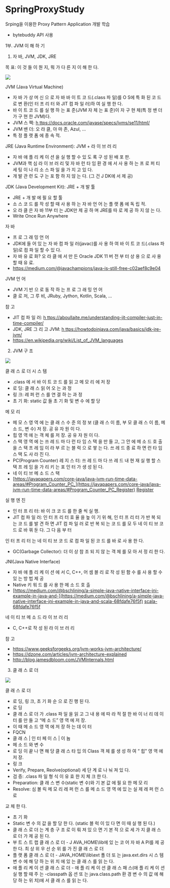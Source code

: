 # SpringProxyStudy
Srping을 이용한 Proxy Pattern Application 개발 학습
- bytebuddy API 사용

1부.   JVM   이 해 하 기  

1. 자 바,   JVM,   JDK,   JRE  

목 표:   이 것 들 이   뭔 지,   뭐 가   다 른 지   이 해 한 다.  

![](the-java-code-manipulation.001.png)

JVM   (Java   Virtual   Machine)  

- 자 바   가 상   머 신 으 로  자  바   바 이 트   코 드(.class   파 일)를  O  S에   특 화 된   코 드 로  변 환(인 터 프 리 터 와   JIT   컴 파 일 러)하 여   실 행 한 다.  
- 바 이 트   코 드 를   실 행 하 는   표 준(JVM  자  체 는   표 준)이 자   구 현 체(특 정   밴 더 가   구 현 한   JVM)다.  
- JVM   스 팩: [ h   ttps://docs.oracle.com/javase/specs/jvms/se11/html/](https://docs.oracle.com/javase/specs/jvms/se11/html/)  
- JVM   밴 더:   오 라 클,   아 마 존,   Azul,   ...  
- 특 정   플 랫 폼 에   종 속 적.  

JRE   (Java   Runtime   Environment):   JVM   +   라 이 브 러 리  

- 자 바   애 플 리 케 이 션 을   실 행 할   수   있 도 록   구 성 된   배 포 판.  
- JVM과   핵 심   라 이 브 러 리  및    자 바   런 타 임  환  경 에 서  사  용 하 는   프 로 퍼 티   세 팅 이 나   리 소 스  파 일 을   가 지 고   있 다.  
- 개 발   관 련  도  구 는   포 함 하 지  않  는 다.   (그 건  J DK에 서   제 공)  

JDK   (Java   Development   Kit):   JRE   +   개 발   툴  

- JRE   +   개 발 에   필 요 할   툴  
- 소 스   코 드 를   작 성 할   때   사 용 하 는   자 바   언 어 는   플 랫 폼 에   독 립 적.  
- 오 라 클 은   자 바   11부 터 는   JDK만   제 공 하 며   JRE를   따 로   제 공 하 지   않 는 다.  
- Write   Once   Run   Anywhere  

자 바  

- 프 로 그 래 밍   언 어  
- JDK에   들 어 있 는   자 바   컴 파 일 러(javac)를   사 용 하 여   바 이 트 코 드(.class   파 일)로   컴 파 일   할  수   있 다.  
- 자 바   유 료 화?   오 라 클 에 서  만  든   Oracle   JDK   11  버  전 부 터   상 용 으 로   사 용 할  때    유 료.  
- <https://medium.com/@javachampions/java-is-still-free-c02aef8c9e04>  

JVM   언 어  

- JVM   기 반 으 로   동 작 하 는   프 로 그 래 밍   언 어  
- 클 로 저,   그 루 비,   JRuby,   Jython,   Kotlin,   Scala,   ...  

참 고  

- JIT   컴 파 일 러: [ h   ttps://aboullaite.me/understanding-jit-compiler-just-in-time-compiler/](https://aboullaite.me/understanding-jit-compiler-just-in-time-compiler/)  
- JDK,   JRE   그 리 고   JVM: [ h   ttps://howtodoinjava.com/java/basics/jdk-jre-jvm/](https://howtodoinjava.com/java/basics/jdk-jre-jvm/)  
- <https://en.wikipedia.org/wiki/List_of_JVM_languages>  
2. JVM   구 조  

![](the-java-code-manipulation.002.png)

클 래 스   로 더   시 스 템  

- .class  에  서   바 이 트 코 드 를   읽 고  메  모 리 에   저 장  
- 로 딩:   클 래 스  읽  어 오 는   과 정  
- 링 크:   레 퍼 런 스 를  연  결 하 는   과 정  
- 초 기 화:   static   값 들  초  기 화   및  변  수 에   할 당  

메 모 리  

- 메 모 스   영 역 에 는   클 래 스   수 준 의   정 보   (클 래 스   이 름,   부 모   클 래 스   이 름,   메 소 드,   변 수)   저 장.  공 유   자 원 이 다.  
- 힙   영 역 에 는   객 체 를   저 장.   공 유   자 원 이 다.  
- 스 택   영 역 에 는   쓰 레 드   마 다   런 타 임   스 택 을   만 들 고,   그   안 에   메 소 드   호 출 을   스 택  프 레 임 이 라   부 르 는   블 럭 으 로   쌓 는 다.   쓰 레 드   종 료 하 면   런 타 임   스 택 도   사 라 진 다.  
- PC(Program   Counter)   레 지 스 터:   쓰 레 드  마  다  쓰  레 드   내   현 재  실  행 할   스 택   프 레 임 을  가 리 키 는   포 인 터 가   생 성 된 다.  
- 네 이 티 브  메  소 드   스 택  
- [https://javapapers.com/core-java/java-jvm-run-time-data-areas/#Program_Counter_PC_](https://javapapers.com/core-java/java-jvm-run-time-data-areas/#Program_Counter_PC_Register) [Register](https://javapapers.com/core-java/java-jvm-run-time-data-areas/#Program_Counter_PC_Register)  

실 행   엔 진  

- 인 터 프 리 터:   바 이 크   코 드 를   한 줄   씩   실 행.  
- JIT   컴 파 일 러:   인 터 프 리 터   효 율 을   높 이 기   위 해,   인 터 프 리 터 가   반 복 되 는   코 드 를   발 견 하 면  JIT   컴 파 일 러 로   반 복 되 는   코 드 를   모 두   네 이 티 브   코 드 로   바 꿔 둔 다.   그   다 음 부 터  

인 터 프 리 터 는   네 이 티 브   코 드 로   컴 파 일 된   코 드 를   바 로   사 용 한 다.  

- GC(Garbage   Collector):  더  이 상  참  조 되 지   않 는   객 체 를  모  아 서   정 리 한 다.  

JNI(Java   Native   Interface)  

- 자 바   애 플 리 케 이 션 에 서   C,   C++,   어 셈 블 리 로   작 성 된   함 수 를   사 용 할   수   있 는   방 법   제 공  
- Native   키 워 드 를   사 용 한   메 소 드   호 출  
- [https://medium.com/@bschlining/a-simple-java-native-interface-jni-example-in-java-and-](https://medium.com/@bschlining/a-simple-java-native-interface-jni-example-in-java-and-scala-68fdafe76f5f) [scala-68fdafe76f5f](https://medium.com/@bschlining/a-simple-java-native-interface-jni-example-in-java-and-scala-68fdafe76f5f)   

네 이 티 브   메 소 드   라 이 브 러 리  

- C,   C++로   작 성   된   라 이 브 러 리  

참 고  

- <https://www.geeksforgeeks.org/jvm-works-jvm-architecture/>  
- <https://dzone.com/articles/jvm-architecture-explained>  
- <http://blog.jamesdbloom.com/JVMInternals.html>  
3. 클 래 스   로 더  

![](the-java-code-manipulation.003.png)

클 래 스   로 더  

- 로 딩,   링 크,   초 기 화   순 으 로   진 행 된 다.  
- 로 딩  
- 클 래 스   로 더 가   .class   파 일 을   읽 고   그   내 용 에   따 라   적 절 한   바 이 너 리   데 이 터 를  만 들 고   “메 소 드”   영 역 에   저 장.  
- 이 때   메 소 드   영 역 에   저 장 하 는   데 이 터  
- FQCN  
- 클 래 스   |   인 터 페 이 스   |   이 늄  
- 메 소 드 와   변 수  
- 로 딩 이   끝 나 면   해 당  클  래 스  타  입 의   Class  객  체 를   생 성 하 여  “ 힙"   영 역 에   저 장.  
- 링 크  
- Verify,   Prepare,   Reolve(optional)  세    단 계 로   나 눠 져   있 다.  
- 검 증:   .class   파 일   형 식 이   유 효 한 지   체 크 한 다.  
- Preparation:   클 래 스   변 수(static  변  수)와   기 본 값 에   필 요 한   메 모 리  
- Resolve:   심 볼 릭   메 모 리   레 퍼 런 스 를   메 소 드   영 역 에   있 는   실 제   레 퍼 런 스 로  

교 체 한 다.  

- 초 기 화  
- Static   변 수 의   값 을   할 당 한 다.   (static   블 럭 이   있 다 면  이  때   실 행 된 다.)  
- 클 래 스   로 더 는   계 층   구 조 로   이 뤄 져   있 으 면   기 본 적 으 로   세 가 지   클 래 스   로 더 가   제 공 된 다.  
- 부 트   스 트 랩   클 래 스  로  더   -   J AVA\_HOME\lib에  있  는   코 어  자  바  A  PI를  제  공 한 다.  최 상 위   우 선 순 위 를   가 진   클 래 스   로 더  
- 플 랫 폼   클 래 스 로 더   -   JAVA\_HOME\lib\ext  폴  더  또  는   java.ext.dirs   시 스 템   변 수 에  해 당 하 는   위 치 에   있 는   클 래 스 를   읽 는 다.  
- 애 플 리 케 이 션   클 래 스 로 더   -   애 플 리 케 이 션   클 래 스 패 스(애 플 리 케 이 션   실 행 할   때  주 는   -classpath   옵 션   또 는   java.class.path   환 경   변 수 의   값 에   해 당 하 는   위 치)에 서  클 래 스 를   읽 는 다.  
